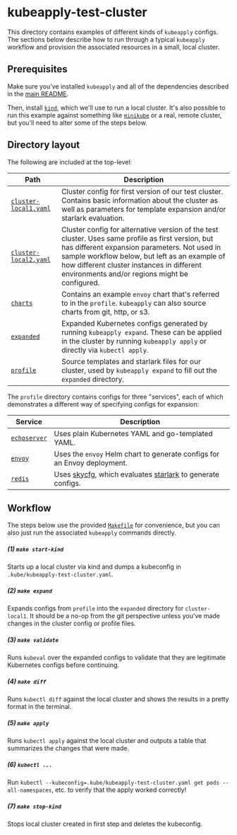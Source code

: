 # kubeapply-test-cluster

This directory contains examples of different kinds of `kubeapply` configs. The
sections below describe how to run through a typical `kubeapply` workflow and
provision the associated resources in a small, local cluster.

## Prerequisites

Make sure you've installed `kubeapply` and all of the dependencies described in the
[main README](/README.md#installing).

Then, install [`kind`](https://kind.sigs.k8s.io/docs/user/quick-start/), which we'll use to run a
local cluster. It's also possible to run this example against something like
[`minikube`](https://kubernetes.io/docs/tasks/tools/install-minikube/) or a real, remote cluster,
but you'll need to alter some of the steps below.

## Directory layout

The following are included at the top-level:

| Path | Description |
| ---- | ----------- |
| [`cluster-local1.yaml`](/examples/kubeapply-test-cluster/cluster-local1.yaml) | Cluster config for first version of our test cluster. Contains basic information about the cluster as well as parameters for template expansion and/or starlark evaluation. |
| [`cluster-local2.yaml`](/examples/kubeapply-test-cluster/cluster-local2.yaml) | Cluster config for alternative version of the test cluster. Uses same profile as first version, but has different expansion parameters. Not used in sample workflow below, but left as an example of how different cluster instances in different environments and/or regions might be configured. |
| [`charts`](/examples/kubeapply-test-cluster/charts) | Contains an example `envoy` chart that's referred to in the `profile`. `kubeapply` can also source charts from git, http, or s3. |
| [`expanded`](/examples/kubeapply-test-cluster/expanded) |  Expanded Kubernetes configs generated by running `kubeapply expand`. These can be applied in the cluster by running `kubeapply apply` or directly via `kubectl apply`. |
| [`profile`](/examples/kubeapply-test-cluster/profile) | Source templates and starlark files for our cluster, used by `kubeapply expand` to fill out the `expanded` directory. |

The `profile` directory contains configs for three "services", each of which demonstrates a
different way of specifying configs for expansion:

| Service | Description |
| ------- | ----------- |
| [`echoserver`](/examples/kubeapply-test-cluster/profile/apps/echoserver) |  Uses plain Kubernetes YAML and go-templated YAML. |
| [`envoy`](/examples/kubeapply-test-cluster/profile/apps/envoy) | Uses the `envoy` Helm chart to generate configs for an Envoy deployment. |
| [`redis`](/examples/kubeapply-test-cluster/profile/apps/redis) | Uses [skycfg](https://github.com/stripe/skycfg), which evaluates [starlark](https://docs.bazel.build/versions/master/skylark/language.html) to generate configs. |

## Workflow

The steps below use the provided [`Makefile`](/examples/kubeapply-test-cluster/Makefile) for
convenience, but you can also just run the associated `kubeapply` commands directly.

##### (1) `make start-kind`

Starts up a local cluster via kind and dumps a kubeconfig in `.kube/kubeapply-test-cluster.yaml`.

##### (2) `make expand`

Expands configs from `profile` into the `expanded` directory for `cluster-local1`.
It should be a no-op from the git perspective unless you've made changes in the cluster
config or profile files.

##### (3) `make validate`

Runs `kubeval` over the expanded configs to validate that they are legitimate Kubernetes
configs before continuing.

##### (4) `make diff`

Runs `kubectl diff` against the local cluster and shows the results in a pretty format in the
terminal.

##### (5) `make apply`

Runs `kubectl apply` against the local cluster and outputs a table that summarizes the changes
that were made.

##### (6) `kubectl ...`

Run `kubectl --kubeconfig=.kube/kubeapply-test-cluster.yaml get pods --all-namespaces`, etc.
to verify that the apply worked correctly!

##### (7) `make stop-kind`

Stops local cluster created in first step and deletes the kubeconfig.
